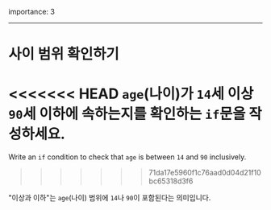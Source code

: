 importance: 3

---

# 사이 범위 확인하기

<<<<<<< HEAD
`age`(나이)가 `14`세 이상 `90`세 이하에 속하는지를 확인하는 `if`문을 작성하세요.
=======
Write an `if` condition to check that `age` is between `14` and `90` inclusively.
>>>>>>> 71da17e5960f1c76aad0d04d21f10bc65318d3f6

"이상과 이하"는 `age`(나이) 범위에 `14`나 `90`이 포함된다는 의미입니다.

